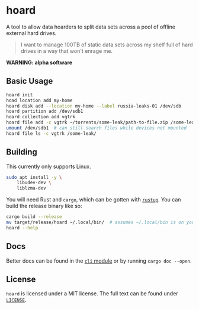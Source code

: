 # hoard

A tool to allow data hoarders to split data sets across a pool of offline external hard drives.

> I want to manage 100TB of static data sets across my shelf full of hard drives in a way that won't enrage me.

**WARNING: alpha software**

## Basic Usage

```bash
hoard init
hoad location add my-home
hoard disk add --location my-home --label russia-leaks-01 /dev/sdb
hoard partition add /dev/sdb1
hoard collection add vgtrk
hoard file add -c vgtrk ~/torrents/some-leak/path-to-file.zip /some-leak/path-to-file.zip
umount /dev/sdb1  # can still search files while devices not mounted
hoard file ls -c vgtrk /some-leak/
```

## Building

This currently only supports Linux.

```bash
sudo apt install -y \
    libudev-dev \
    liblzma-dev
```

You will need Rust and `cargo`, which can be gotten with [`rustup`](https://rustup.rs/).
You can build the release binary like so:

```bash
cargo build --release
mv target/release/hoard ~/.local/bin/  # assumes ~/.local/bin is on your $PATH
hoard --help
```

## Docs

Better docs can be found in the [`cli` module](./src/cli.rs) or by running `cargo doc --open`.

## License

`hoard` is licensed under a MIT license.
The full text can be found under [`LICENSE`](./LICENSE).
